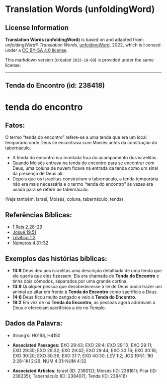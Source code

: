 # Translation Words (unfoldingWord)

## License Information

**Translation Words (unfoldingWord)** is based on and adapted from: _unfoldingWord® Translation Words_, [unfoldingWord](https://unfoldingword.org/utw), 2022, which is licensed under a [CC BY-SA 4.0 license](https://creativecommons.org/licenses/by-sa/4.0/legalcode.en).

This markdown version (created `2025-10-09`) is provided under the same license.



--------------------------------

## Tenda do Encontro (id: 238418)

tenda do encontro
=================

Fatos:
------

O termo “tenda do encontro” refere\-se a uma tenda que era um local temporário onde Deus se encontrava com Moisés antes da construção do tabernáculo.

* A tenda do encontro era montada fora do acampamento dos israelitas.
* Quando Moisés entrava na tenda do encontro para se encontrar com Deus, uma coluna de nuvem ficava na entrada da tenda como um sinal da presença de Deus ali.
* Depois que os israelitas construíram o tabernáculo, a tenda temporária não era mais necessária e o termo “tenda do encontro” às vezes era usado para se referir ao tabernáculo.

(Veja também: Israel, Moisés, coluna, tabernáculo, tenda)

Referências Bíblicas:
---------------------

* [1 Reis 2\.28–29](https://ref.ly/1Kgs2:28-1Kgs2:29)
* [Josué 19\.51](https://ref.ly/Josh19:51)
* [Levítico 1\.2](https://ref.ly/Lev1:2)
* [Números 4\.31–32](https://ref.ly/Num4:31-Num4:32)

Exemplos das histórias bíblicas:
--------------------------------

* **13:8** Deus deu aos israelitas uma descrição detalhada de uma tenda que ele queria que eles fizessem. Ela era chamada de **Tenda do Encontro** e tinha dois cômodos, separados por uma grande cortina.
* **13:9** Qualquer pessoa que desobedecesse à lei de Deus podia trazer um animal ao altar em frente à **Tenda do Encontro** como sacrifício a Deus.
* **14:8** Deus ficou muito zangado e veio à **Tenda do Encontro**.
* **18:2** Em vez de na **Tenda do Encontro**, as pessoas agora adoravam a Deus e ofereciam sacrifícios a ele no Templo.

Dados da Palavra:
-----------------

* Strong’s: H0168, H4150

* **Associated Passages:** EXO 28:43; EXO 29:4; EXO 29:10; EXO 29:11; EXO 29:30; EXO 29:32; EXO 29:42; EXO 29:44; EXO 30:16; EXO 30:18; EXO 30:20; EXO 30:36; EXO 31:7; EXO 40:30; LEV 1:2; JOS 19:51; 1KI 2:28–1KI 2:29; NUM 4:31–NUM 4:32
* **Associated Articles:** Israel (ID: 238012); Moisés (ID: 238161); Pilar (ID: 238235); Tabernáculo (ID: 238407); Tenda (ID: 238416)

